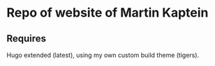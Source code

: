 # Repo of website of Martin Kaptein

## Requires

Hugo extended (latest), using my own custom build theme (tigers).
